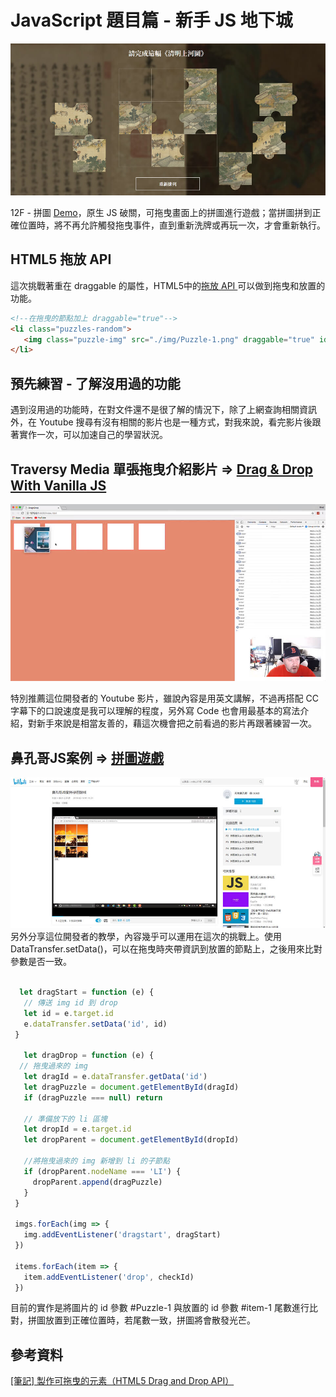 # JavaScript 題目篇 - 新手 JS 地下城
 ![image]( https://github.com/HuiyuLiz/js-puzzle/blob/master/img/screenshot.jpg)  
 
12F - 拼圖 <a href="https://huiyuliz.github.io/js-puzzle/" target="_blank">Demo</a>，原生 JS 破關，可拖曳畫面上的拼圖進行遊戲；當拼圖拼到正確位置時，將不再允許觸發拖曳事件，直到重新洗牌或再玩一次，才會重新執行。  

  ## HTML5 拖放 API
  這次挑戰著重在 draggable 的屬性，HTML5中的<a href="https://developer.mozilla.org/zh-TW/docs/Web/API/HTML_Drag_and_Drop_API" target="_blank">拖放 API </a>可以做到拖曳和放置的功能。  
  ```html
<!--在拖曳的節點加上 draggable="true"-->
<li class="puzzles-random">
     <img class="puzzle-img" src="./img/Puzzle-1.png" draggable="true" id="Puzzle-1">
</li>  
 
```   
  ## 預先練習 - 了解沒用過的功能  
  
遇到沒用過的功能時，在對文件還不是很了解的情況下，除了上網查詢相關資訊外，在 Youtube 搜尋有沒有相關的影片也是一種方式，對我來說，看完影片後跟著實作一次，可以加速自己的學習狀況。  
    
  ## Traversy Media 單張拖曳介紹影片 ⇒ <a href="https://www.youtube.com/watch?v=C22hQKE_32c" target="_blank">Drag & Drop With Vanilla JS
</a>    
 
  ![image]( https://github.com/HuiyuLiz/js-puzzle/blob/master/img/screenshot3.jpg)

  特別推薦這位開發者的 Youtube 影片，雖說內容是用英文講解，不過再搭配 CC 字幕下的口說速度是我可以理解的程度，另外寫 Code 也會用最基本的寫法介紹，對新手來說是相當友善的，藉這次機會把之前看過的影片再跟著練習一次。  
  
  
  
## 鼻孔哥JS案例  ⇒ <a href="https://www.bilibili.com/video/av43463663/?p=1" target="_blank">拼圖遊戲</a>   
  ![image]( https://github.com/HuiyuLiz/js-puzzle/blob/master/img/screenshot2.jpg)  
  另外分享這位開發者的教學，內容幾乎可以運用在這次的挑戰上。使用DataTransfer.setData()，可以在拖曳時夾帶資訊到放置的節點上，之後用來比對參數是否一致。  
  
 ```js

   let dragStart = function (e) {
    // 傳送 img id 到 drop
    let id = e.target.id
    e.dataTransfer.setData('id', id)
  }
  
    let dragDrop = function (e) {
   // 拖曳過來的 img
    let dragId = e.dataTransfer.getData('id')
    let dragPuzzle = document.getElementById(dragId)
    if (dragPuzzle === null) return

    // 準備放下的 li 區塊 
    let dropId = e.target.id
    let dropParent = document.getElementById(dropId)
    
    //將拖曳過來的 img 新增到 li 的子節點
    if (dropParent.nodeName === 'LI') {
      dropParent.append(dragPuzzle)
    }
  }
  
  imgs.forEach(img => {
    img.addEventListener('dragstart', dragStart)
  })
  
  items.forEach(item => {
    item.addEventListener('drop', checkId)
  })  

 ```  
 目前的實作是將圖片的 id 參數 #Puzzle-1 與放置的 id 參數 #item-1 尾數進行比對，拼圖放置到正確位置時，若尾數一致，拼圖將會散發光芒。  
 
 ##  參考資料  
   <a href="https://pjchender.blogspot.com/2017/08/html5-drag-and-drop-api.html" target="_blank">[筆記] 製作可拖曳的元素（HTML5 Drag and Drop API）</a>  

 
